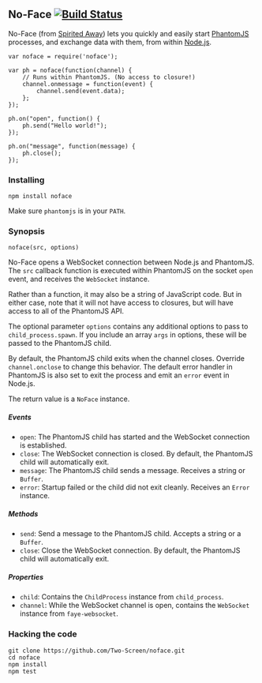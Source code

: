 ## No-Face [![Build Status](https://travis-ci.org/Two-Screen/noface.png)](https://travis-ci.org/Two-Screen/noface)

No-Face (from [Spirited Away]) lets you quickly and easily start [PhantomJS]
processes, and exchange data with them, from within [Node.js].

    var noface = require('noface');

    var ph = noface(function(channel) {
        // Runs within PhantomJS. (No access to closure!)
        channel.onmessage = function(event) {
            channel.send(event.data);
        };
    });

    ph.on("open", function() {
        ph.send("Hello world!");
    });

    ph.on("message", function(message) {
        ph.close();
    });

 [Spirited Away]: http://en.wikipedia.org/wiki/Spirited_Away
 [PhantomJS]: http://phantomjs.org/
 [Node.js]: http://nodejs.org/

### Installing

    npm install noface

Make sure `phantomjs` is in your `PATH`.

### Synopsis

    noface(src, options)

No-Face opens a WebSocket connection between Node.js and PhantomJS. The
`src` callback function is executed within PhantomJS on the socket `open`
event, and receives the `WebSocket` instance.

Rather than a function, it may also be a string of JavaScript code. But in
either case, note that it will not have access to closures, but will have
access to all of the PhantomJS API.

The optional parameter `options` contains any additional options to pass to
`child_process.spawn`. If you include an array `args` in options, these will
be passed to the PhantomJS child.

By default, the PhantomJS child exits when the channel closes. Override
`channel.onclose` to change this behavior. The default error handler in
PhantomJS is also set to exit the process and emit an `error` event in
Node.js.

The return value is a `NoFace` instance.

##### Events

 - `open`: The PhantomJS child has started and
   the WebSocket connection is established.
 - `close`: The WebSocket connection is closed.
   By default, the PhantomJS child will automatically exit.
 - `message`: The PhantomJS child sends a message.
   Receives a string or `Buffer`.
 - `error`: Startup failed or the child did not exit cleanly.
   Receives an `Error` instance.

##### Methods

 - `send`: Send a message to the PhantomJS child.
   Accepts a string or a `Buffer`.
 - `close`: Close the WebSocket connection.
   By default, the PhantomJS child will automatically exit.

##### Properties

 - `child`:  Contains the `ChildProcess` instance from `child_process`.
 - `channel`: While the WebSocket channel is open,
   contains the `WebSocket` instance from `faye-websocket`.

### Hacking the code

    git clone https://github.com/Two-Screen/noface.git
    cd noface
    npm install
    npm test

